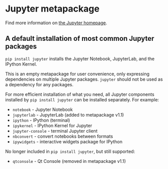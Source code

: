 # Jupyter metapackage

Find more information on [the Jupyter homepage](https://jupyter.org).

## A default installation of most common Jupyter packages

`pip install jupyter` installs the Jupyter Notebook, JupyterLab, and the IPython Kernel.

This is an empty metapackage for user convenience,
only expressing dependencies on multiple Jupyter packages.
`jupyter` should not be used as a dependency for any packages.

For more efficient installation of what you need,
all Jupyter components installed by `pip install jupyter` can be installed separately.
For example:

- `notebook` - Jupyter Notebook
- `jupyterlab` - JupyterLab (added to metapackage v1.1)
- `ipython` - IPython (terminal)
- `ipykernel` - IPython Kernel for Jupyter
- `jupyter-console` - terminal Jupyter client
- `nbconvert` - convert notebooks between formats
- `ipywidgets` - interactive widgets package for IPython

No longer included in `pip install jupyter`, but still supported:

- `qtconsole` - Qt Console (removed in metapackage v1.1)
